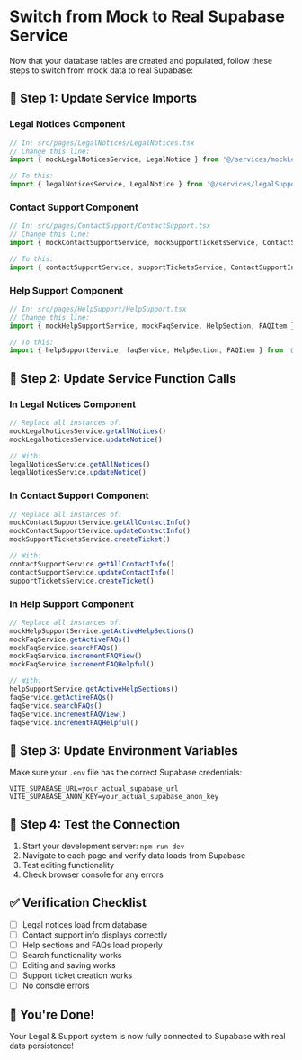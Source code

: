 # Switch from Mock to Real Supabase Service

Now that your database tables are created and populated, follow these steps to switch from mock data to real Supabase:

## 🔄 Step 1: Update Service Imports

### Legal Notices Component
```typescript
// In: src/pages/LegalNotices/LegalNotices.tsx
// Change this line:
import { mockLegalNoticesService, LegalNotice } from '@/services/mockLegalSupportService';

// To this:
import { legalNoticesService, LegalNotice } from '@/services/legalSupportService';
```

### Contact Support Component
```typescript
// In: src/pages/ContactSupport/ContactSupport.tsx
// Change this line:
import { mockContactSupportService, mockSupportTicketsService, ContactSupportInfo } from '@/services/mockLegalSupportService';

// To this:
import { contactSupportService, supportTicketsService, ContactSupportInfo } from '@/services/legalSupportService';
```

### Help Support Component
```typescript
// In: src/pages/HelpSupport/HelpSupport.tsx
// Change this line:
import { mockHelpSupportService, mockFaqService, HelpSection, FAQItem } from '@/services/mockLegalSupportService';

// To this:
import { helpSupportService, faqService, HelpSection, FAQItem } from '@/services/legalSupportService';
```

## 🔄 Step 2: Update Service Function Calls

### In Legal Notices Component
```typescript
// Replace all instances of:
mockLegalNoticesService.getAllNotices()
mockLegalNoticesService.updateNotice()

// With:
legalNoticesService.getAllNotices()
legalNoticesService.updateNotice()
```

### In Contact Support Component
```typescript
// Replace all instances of:
mockContactSupportService.getAllContactInfo()
mockContactSupportService.updateContactInfo()
mockSupportTicketsService.createTicket()

// With:
contactSupportService.getAllContactInfo()
contactSupportService.updateContactInfo()
supportTicketsService.createTicket()
```

### In Help Support Component
```typescript
// Replace all instances of:
mockHelpSupportService.getActiveHelpSections()
mockFaqService.getActiveFAQs()
mockFaqService.searchFAQs()
mockFaqService.incrementFAQView()
mockFaqService.incrementFAQHelpful()

// With:
helpSupportService.getActiveHelpSections()
faqService.getActiveFAQs()
faqService.searchFAQs()
faqService.incrementFAQView()
faqService.incrementFAQHelpful()
```

## 🔄 Step 3: Update Environment Variables

Make sure your `.env` file has the correct Supabase credentials:

```env
VITE_SUPABASE_URL=your_actual_supabase_url
VITE_SUPABASE_ANON_KEY=your_actual_supabase_anon_key
```

## 🔄 Step 4: Test the Connection

1. Start your development server: `npm run dev`
2. Navigate to each page and verify data loads from Supabase
3. Test editing functionality
4. Check browser console for any errors

## ✅ Verification Checklist

- [ ] Legal notices load from database
- [ ] Contact support info displays correctly
- [ ] Help sections and FAQs load properly
- [ ] Search functionality works
- [ ] Editing and saving works
- [ ] Support ticket creation works
- [ ] No console errors

## 🎉 You're Done!

Your Legal & Support system is now fully connected to Supabase with real data persistence!

